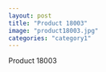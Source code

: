 ```yaml
---
layout: post
title: "Product 18003"
image: "product18003.jpg"
categories: "category1"
---
```

Product 18003
